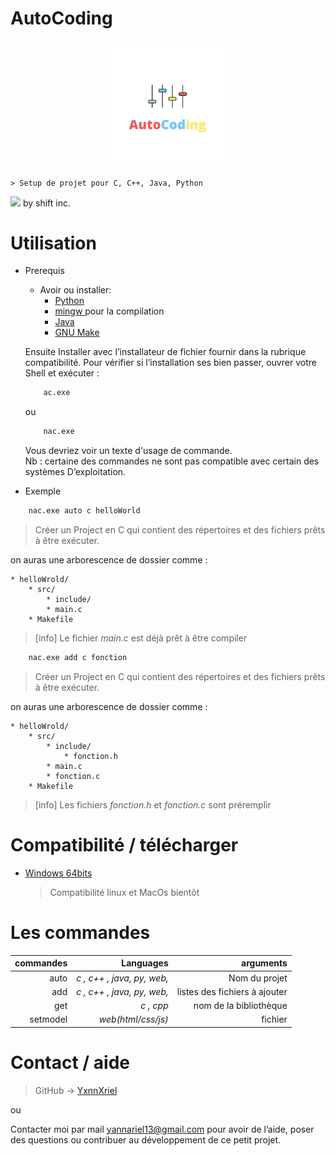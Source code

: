 # AutoCoding
<p align="center" width="100%">
    <img width="40%" src="Acc.png">
</p>  

    > Setup de projet pour C, C++, Java, Python

<p align="left" width="100%">
    <img width="7%" src="shift.ico">
    by shift inc.   
</p>  

# Utilisation
* Prerequis  
    * Avoir ou installer:  
        * [Python](https://www.python.org/ "telecharger python via ce lien") 
        * [mingw ](https://winlibs.com/ "telecharger mingw") pour la compilation
        * [Java](https://www.java.com/ "telecharger java")
        * [GNU Make](https://www.gnu.org/software/make/ "telecharger gnu make")      

    Ensuite Installer avec l’installateur de fichier fournir dans la rubrique compatibilité.
    Pour vérifier si l’installation ses bien passer, ouvrer votre Shell et exécuter :
    ```cmd
        ac.exe
    ```
    ou 
    ```cmd
        nac.exe
    ```
    Vous devriez voir un texte d'usage de commande.  
        Nb : certaine des commandes ne sont pas compatible avec certain des systèmes
    D’exploitation.

* Exemple
```cmd
    nac.exe auto c helloWorld 
```

> Créer un Project en C qui contient des répertoires et des fichiers prêts à être exécuter.

on auras une arborescence de dossier comme :  
```
* helloWrold/
    * src/ 
        * include/
        * main.c
    * Makefile
```
> [info] Le fichier *main.c* est déjà prêt à être compiler

```cmd
    nac.exe add c fonction 
```
> Créer un Project en C qui contient des répertoires et des fichiers prêts à être exécuter.

on auras une arborescence de dossier comme :
```
* helloWrold/
    * src/ 
        * include/
            * fonction.h
        * main.c
        * fonction.c
    * Makefile
```
> [info] Les fichiers *fonction.h* et *fonction.c* sont préremplir
# Compatibilité / télécharger
- [Windows 64bits](AutoCodingSetup1.0.exe)

    > Compatibilité linux et MacOs bientôt

<!-- - [Linux (Ubuntu 22.04, Debian)](C:/Users/yanna/hello/C/newAc/nac.exe)
- [MacOs](C:/Users/yanna/hello/C/newAc/nac.exe)  -->

# Les commandes

| commandes | Languages | arguments |
|-----:|-----------:|-----------:|
|  auto| *c , c++ , java, py, web,* | Nom du projet|
|   add| *c , c++ , java, py, web,*    | listes des fichiers à ajouter|
|   get| *c , cpp*       | nom de la bibliothèque |
|   setmodel| *web(html/css/js)*       | fichier |

# Contact / aide 

> GitHub -> [YxnnXriel](https://github.com/YxnnXriel)

ou  

Contacter moi par mail yannariel13@gmail.com pour avoir de l’aide, poser des questions ou contribuer au développement de ce petit projet. 
